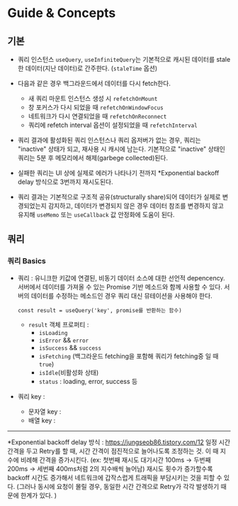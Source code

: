 # Guide & Concepts

## 기본

- 쿼리 인스턴스 `useQuery`, `useInfiniteQuery`는
  기본적으로 캐시된 데이터를 stale한 데이터(지난 데이터)로 간주한다.
  (`staleTime` 옵션)

- 다음과 같은 경우 백그라운드에서 데이터를 다시 fetch한다.

  - 새 쿼리 마운트 인스턴스 생성 시 `refetchOnMount`
  - 창 포커스가 다시 되었을 때 `refetchOnWindowFocus`
  - 네트워크가 다시 연결되었을 때 `refetchOnReconnect`
  - 쿼리에 refetch interval 옵션이 설정되었을 때 `refetchInterval`

- 쿼리 결과에 활성화된 쿼리 인스턴스나 쿼리 옵저버가 없는 경우,
  쿼리는 "inactive" 상태가 되고, 재사용 시 캐시에 남는다.
  기본적으로 "inactive" 상태인 쿼리는 5분 후 메모리에서 해제(garbege collected)된다.

- 실패한 쿼리는
  UI 상에 실제로 에러가 나타나기 전까지
  \*Exponential backoff delay 방식으로 3번까지 재시도된다.

- 쿼리 결과는 기본적으로 구조적 공유(structurally share)되어 데이터가 실제로 변경되었는지 감지하고,
  데이터가 변경되지 않은 경우 데이터 참조를 변경하지 않고 유지해 `useMemo` 또는 `useCallback` 값 안정화에 도움이 된다.

## 쿼리

### 쿼리 Basics

- 쿼리 : 유니크한 키값에 연결된, 비동기 데이터 소스에 대한 선언적 depencency.
  서버에서 데이터를 가져올 수 있는 Promise 기반 메소드와 함께 사용할 수 있다.
  서버의 데이터를 수정하는 메소드인 경우 쿼리 대신 뮤테이션을 사용해야 한다.

  `const result = useQuery('key', promise를 반환하는 함수)`

  - `result` 객체 프로퍼티 :
    - `isLoading`
    - `isError` && `error`
    - `isSuccess` && `success`
    - `isFetching` (백그라운드 fetching을 포함해 쿼리가 fetching중 일 때 `true`)
    - `isIdle`(비활성화 상태)
    - `status` : loading, error, success 등

- 쿼리 key :
  - 문자열 key :
  - 배열 key :

---

\*Exponential backoff delay 방식 :
https://jungseob86.tistory.com/12
일정 시간 간격을 두고 Retry를 할 때, 시간 간격이 점진적으로 늘어나도록 조정하는 것. 이 때 지수에 비례해 간격을 증가시킨다.
(ex: 첫번째 재시도 대기시간 100ms -> 두번째 200ms -> 세번째 400ms처럼 2의 지수배씩 늘어남)
재시도 횟수가 증가할수록 backoff 시간도 증가해서 네트워크에 갑작스럽게 트래픽을 부담시키는 것을 피할 수 있다.
(그러나 동시에 요청이 몰릴 경우, 동일한 시간 간격으로 Retry가 각각 발생하기 때문에 한계가 있다. )
